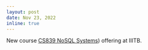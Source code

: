 ```yaml
---
layout: post
date: Nov 23, 2022
inline: true
---
```


New course [CS839 NoSQL Systems](https://iiitbac-my.sharepoint.com/:w:/g/personal/vinu_ev_iiitb_ac_in/EXaJuY_yFAlBt6_xvmcMr1EBGQJJIcLRXnopXoyXSJb_og?e=7zWpR1))
 offering at IIITB.

